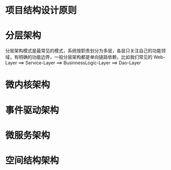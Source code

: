 

项目结构设计原则
===


# 分层架构
分层架构模式是最常见的模式，系统按职责划分为多层，各层只关注自己的功能领域，有明确的功能边界，一般分层架构都是单向链路依赖，比如我们常见的 Web-Layer ==> Service-Layer ==> BusinnessLogic-Layer ==> Dao-Layer


# 微内核架构


# 事件驱动架构


# 微服务架构


# 空间结构架构


